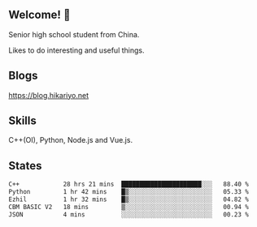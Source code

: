 ## Welcome! 👋

Senior high school student from China.

Likes to do interesting and useful things.

## Blogs

https://blog.hikariyo.net

## Skills

C++(OI), Python, Node.js and Vue.js.

## States

<!--START_SECTION:waka-->

```txt
C++            28 hrs 21 mins  ██████████████████████░░░   88.40 %
Python         1 hr 42 mins    █▒░░░░░░░░░░░░░░░░░░░░░░░   05.33 %
Ezhil          1 hr 32 mins    █▒░░░░░░░░░░░░░░░░░░░░░░░   04.82 %
CBM BASIC V2   18 mins         ▒░░░░░░░░░░░░░░░░░░░░░░░░   00.94 %
JSON           4 mins          ░░░░░░░░░░░░░░░░░░░░░░░░░   00.23 %
```

<!--END_SECTION:waka-->

